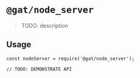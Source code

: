 # `@gat/node_server`

> TODO: description

## Usage

```
const nodeServer = require('@gat/node_server');

// TODO: DEMONSTRATE API
```
